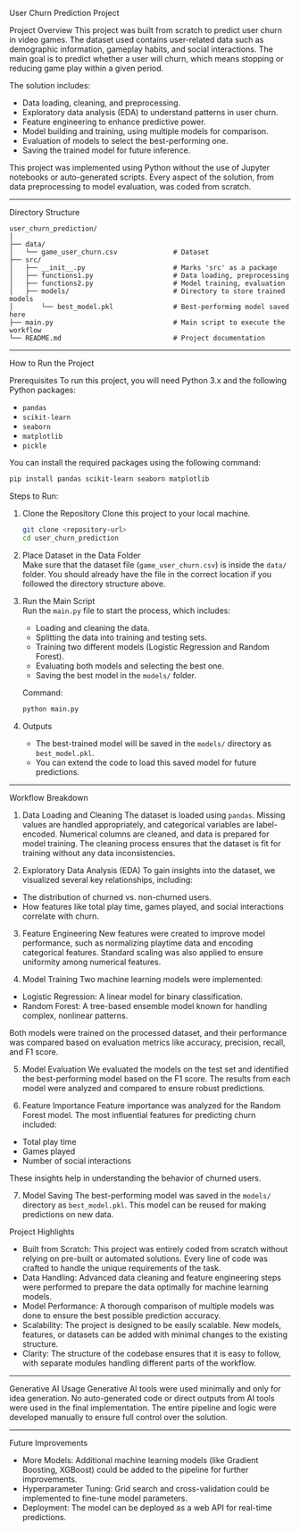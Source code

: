 
 User Churn Prediction Project

Project Overview
This project was built from scratch to predict user churn in video games. The dataset used contains user-related data such as demographic information, gameplay habits, and social interactions. The main goal is to predict whether a user will churn, which means stopping or reducing game play within a given period. 

The solution includes:
- Data loading, cleaning, and preprocessing.
- Exploratory data analysis (EDA) to understand patterns in user churn.
- Feature engineering to enhance predictive power.
- Model building and training, using multiple models for comparison.
- Evaluation of models to select the best-performing one.
- Saving the trained model for future inference.

This project was implemented using Python without the use of Jupyter notebooks or auto-generated scripts. Every aspect of the solution, from data preprocessing to model evaluation, was coded from scratch.

---

 Directory Structure
```plaintext
user_churn_prediction/
│
├── data/
│   └── game_user_churn.csv              # Dataset
├── src/
│   ├── __init__.py                      # Marks 'src' as a package
│   ├── functions1.py                    # Data loading, preprocessing
│   ├── functions2.py                    # Model training, evaluation
│   ├── models/                          # Directory to store trained models
│       └── best_model.pkl               # Best-performing model saved here
├── main.py                              # Main script to execute the workflow
└── README.md                            # Project documentation
```

---

 How to Run the Project

 Prerequisites
To run this project, you will need Python 3.x and the following Python packages:
- `pandas`
- `scikit-learn`
- `seaborn`
- `matplotlib`
- `pickle`

You can install the required packages using the following command:
```bash
pip install pandas scikit-learn seaborn matplotlib
```

 Steps to Run:
1. Clone the Repository 
   Clone this project to your local machine.

   ```bash
   git clone <repository-url>
   cd user_churn_prediction
   ```

2. Place Dataset in the Data Folder  
   Make sure that the dataset file (`game_user_churn.csv`) is inside the `data/` folder. You should already have the file in the correct location if you followed the directory structure above.

3. Run the Main Script  
   Run the `main.py` file to start the process, which includes:
   - Loading and cleaning the data.
   - Splitting the data into training and testing sets.
   - Training two different models (Logistic Regression and Random Forest).
   - Evaluating both models and selecting the best one.
   - Saving the best model in the `models/` folder.

   Command:
   ```bash
   python main.py
   ```

4. Outputs 
   - The best-trained model will be saved in the `models/` directory as `best_model.pkl`.
   - You can extend the code to load this saved model for future predictions.

---

Workflow Breakdown

 1. Data Loading and Cleaning
The dataset is loaded using `pandas`. Missing values are handled appropriately, and categorical variables are label-encoded. Numerical columns are cleaned, and data is prepared for model training. The cleaning process ensures that the dataset is fit for training without any data inconsistencies.

2. Exploratory Data Analysis (EDA)
To gain insights into the dataset, we visualized several key relationships, including:
- The distribution of churned vs. non-churned users.
- How features like total play time, games played, and social interactions correlate with churn.

 3. Feature Engineering
New features were created to improve model performance, such as normalizing playtime data and encoding categorical features. Standard scaling was also applied to ensure uniformity among numerical features.

 4. Model Training
Two machine learning models were implemented:
- Logistic Regression: A linear model for binary classification.
- Random Forest: A tree-based ensemble model known for handling complex, nonlinear patterns.

Both models were trained on the processed dataset, and their performance was compared based on evaluation metrics like accuracy, precision, recall, and F1 score.

5. Model Evaluation
We evaluated the models on the test set and identified the best-performing model based on the F1 score. The results from each model were analyzed and compared to ensure robust predictions.

6. Feature Importance
Feature importance was analyzed for the Random Forest model. The most influential features for predicting churn included:
- Total play time
- Games played
- Number of social interactions

These insights help in understanding the behavior of churned users.

 7. Model Saving
The best-performing model was saved in the `models/` directory as `best_model.pkl`. This model can be reused for making predictions on new data.

 Project Highlights

- Built from Scratch: This project was entirely coded from scratch without relying on pre-built or automated solutions. Every line of code was crafted to handle the unique requirements of the task.
- Data Handling: Advanced data cleaning and feature engineering steps were performed to prepare the data optimally for machine learning models.
- Model Performance: A thorough comparison of multiple models was done to ensure the best possible prediction accuracy.
- Scalability: The project is designed to be easily scalable. New models, features, or datasets can be added with minimal changes to the existing structure.
- Clarity: The structure of the codebase ensures that it is easy to follow, with separate modules handling different parts of the workflow.

---

Generative AI Usage
Generative AI tools were used minimally and only for idea generation. No auto-generated code or direct outputs from AI tools were used in the final implementation. The entire pipeline and logic were developed manually to ensure full control over the solution.

---

Future Improvements
- More Models: Additional machine learning models (like Gradient Boosting, XGBoost) could be added to the pipeline for further improvements.
- Hyperparameter Tuning: Grid search and cross-validation could be implemented to fine-tune model parameters.
- Deployment: The model can be deployed as a web API for real-time predictions.



